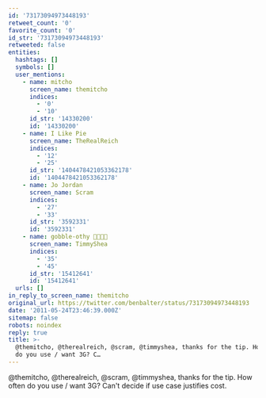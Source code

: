 ```yaml
---
id: '73173094973448193'
retweet_count: '0'
favorite_count: '0'
id_str: '73173094973448193'
retweeted: false
entities:
  hashtags: []
  symbols: []
  user_mentions:
    - name: mitcho
      screen_name: themitcho
      indices:
        - '0'
        - '10'
      id_str: '14330200'
      id: '14330200'
    - name: I Like Pie
      screen_name: TheRealReich
      indices:
        - '12'
        - '25'
      id_str: '1404478421053362178'
      id: '1404478421053362178'
    - name: Jo Jordan
      screen_name: Scram
      indices:
        - '27'
        - '33'
      id_str: '3592331'
      id: '3592331'
    - name: gobble-othy 🚊🛫🏳️‍🌈
      screen_name: TimmyShea
      indices:
        - '35'
        - '45'
      id_str: '15412641'
      id: '15412641'
  urls: []
in_reply_to_screen_name: themitcho
original_url: https://twitter.com/benbalter/status/73173094973448193
date: '2011-05-24T23:46:39.000Z'
sitemap: false
robots: noindex
reply: true
title: >-
  @themitcho, @therealreich, @scram, @timmyshea, thanks for the tip. How often
  do you use / want 3G? C…
---
```


@themitcho, @therealreich, @scram, @timmyshea, thanks for the tip. How often do you use / want 3G? Can't decide if use case justifies cost.